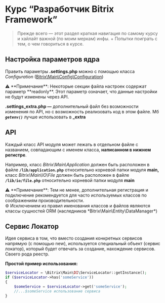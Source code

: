 
# Курс “Разработчик Bitrix Framework”

> Прежде всего — этот раздел краткая навигация по самому курсу и хайлайт важной (по моим меркам) инфы. + Попытки поиграть с тем, о чем говориться в курсе.
> 

## **Настройка параметров ядра**

Править параметры **.settings.php** можно с помощью класса *Configuration* ([Bitrix\Main\Config\Configuration](http://dev.1c-bitrix.ru/api_d7/bitrix/main/config/configuration/index.php))

<aside>
⚠️ **Примечание**: Некоторые секции файла настроек содержат параметр **readonly**. Этот параметр означает, что данные настройки не будут изменены через API.

</aside>

**.settings_extra.php —** дополнительный файл без возможности изменения по API, но с возможность реализовать код в этом файле. Мб ***`getenv()`*** лучше использовать в **_extra**

## **API**

Каждый класс API модуля может лежать в отдельном файле с названием, совпадающим с именем класса, **написанном в нижнем регистре**.

Например, класс *Bitrix\Main\Application* должен быть расположен в файле **`/lib/application.php`** относительно корневой папки модуля **main,** класс *Bitrix\Main\IO\File* должен быть расположен в файле **`/lib/io/file.php`** относительно корневой папки модуля **main**

<aside>
⚠️ **Примечание**: Тем не менее, дополнительная регистрация и подключение рекомендуется для часто используемых классов по соображениям производительности.

</aside>

<aside>
⚙️ Исключением из правил именования классов и файлов являются классы сущностей ORM (наследников *Bitrix\Main\Entity\DataManager*)

</aside>

## **Сервис Локатор**

Идея сервиса в том, что вместо создания конкретных сервисов напрямую (с помощью new), используется специальный объект (сервис локатор), который будет отвечать за создание, нахождение сервисов. Своего рода реестр.

**Простой пример использования:**

```php
$serviceLocator = \Bitrix\Main\DI\ServiceLocator::getInstance();
if ($serviceLocator->has('someService'))
{
	$someService = $serviceLocator->get('someService');
	//...$someService использование сервиса
}
```